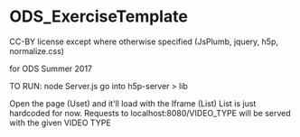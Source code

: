 # ODS_ExerciseTemplate

CC-BY license except where otherwise specified (JsPlumb, jquery, h5p, normalize.css)

for ODS Summer 2017


TO RUN:
	node Server.js
	go into h5p-server > lib

Open the page (Uset) and it'll load with the Iframe (List)
List is just hardcoded for now. Requests to localhost:8080/VIDEO_TYPE will be served with the given VIDEO TYPE
